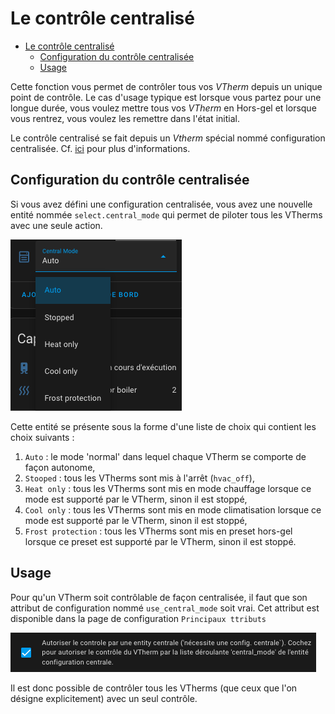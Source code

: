
# Le contrôle centralisé

- [Le contrôle centralisé](#le-contrôle-centralisé)
  - [Configuration du contrôle centralisée](#configuration-du-contrôle-centralisée)
  - [Usage](#usage)

Cette fonction vous permet de contrôler tous vos _VTherm_ depuis un unique point de contrôle.
Le cas d'usage typique est lorsque vous partez pour une longue durée, vous voulez mettre tous vos _VTherm_ en Hors-gel et lorsque vous rentrez, vous voulez les remettre dans l'état initial.

Le contrôle centralisé se fait depuis un _Vtherm_ spécial nommé configuration centralisée. Cf. [ici](creation.md#configuration-centralisée) pour plus d'informations.

## Configuration du contrôle centralisée

Si vous avez défini une configuration centralisée, vous avez une nouvelle entité nommée `select.central_mode` qui permet de piloter tous les VTherms avec une seule action.

![central_mode](images/central-mode.png)

Cette entité se présente sous la forme d'une liste de choix qui contient les choix suivants :
1. `Auto` : le mode 'normal' dans lequel chaque VTherm se comporte de façon autonome,
2. `Stooped` : tous les VTherms sont mis à l'arrêt (`hvac_off`),
3. `Heat only` : tous les VTherms sont mis en mode chauffage lorsque ce mode est supporté par le VTherm, sinon il est stoppé,
4. `Cool only` : tous les VTherms sont mis en mode climatisation lorsque ce mode est supporté par le VTherm, sinon il est stoppé,
5. `Frost protection` : tous les VTherms sont mis en preset hors-gel lorsque ce preset est supporté par le VTherm, sinon il est stoppé.

## Usage

Pour qu'un VTherm soit contrôlable de façon centralisée, il faut que son attribut de configuration nommé `use_central_mode` soit vrai. Cet attribut est disponible dans la page de configuration `Principaux ttributs`

![central_mode](images/use-central-mode.png)

Il est donc possible de contrôler tous les VTherms (que ceux que l'on désigne explicitement) avec un seul contrôle.

